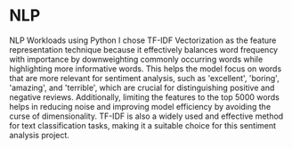 # NLP
NLP Workloads using Python
I chose TF-IDF Vectorization as the feature representation technique because it effectively balances word frequency with importance by downweighting commonly occurring words while highlighting more informative words. This helps the model focus on words that are more relevant for sentiment analysis, such as 'excellent', 'boring', 'amazing', and 'terrible', which are crucial for distinguishing positive and negative reviews. Additionally, limiting the features to the top 5000 words helps in reducing noise and improving model efficiency by avoiding the curse of dimensionality. TF-IDF is also a widely used and effective method for text classification tasks, making it a suitable choice for this sentiment analysis project.
